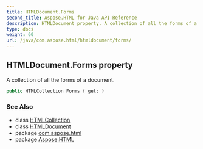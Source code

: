 ```yaml
---
title: HTMLDocument.Forms
second_title: Aspose.HTML for Java API Reference
description: HTMLDocument property. A collection of all the forms of a document
type: docs
weight: 60
url: /java/com.aspose.html/htmldocument/forms/
---
```

## HTMLDocument.Forms property

A collection of all the forms of a document.

```java
public HTMLCollection Forms { get; }
```

### See Also

* class [HTMLCollection](../../../com.aspose.html.collections/htmlcollection/)
* class [HTMLDocument](../)
* package [com.aspose.html](../../../com.aspose.html/)
* package [Aspose.HTML](../../../)
